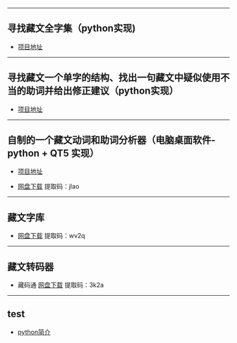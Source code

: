 
---  

## 寻找藏文全字集（python实现)

* [项目地址](https://github.com/puntsokCN/print_tibetian)  

---  

## 寻找藏文一个单字的结构、找出一句藏文中疑似使用不当的助词并给出修正建议（python实现）  

* [项目地址](https://github.com/puntsokCN/tibetan_analysis)  

---    

## 自制的一个藏文动词和助词分析器（电脑桌面软件-python + QT5 实现）

* [项目地址](https://github.com/puntsokCN/tibetian_analysis_programe)  


* [网盘下载](https://pan.baidu.com/s/1x-OXkKf4D18o_Qr-9f2Tcg)    提取码：jlao  

---  

## 藏文字库  


* [网盘下载](https://pan.baidu.com/s/11lFjbyG72-fHXLDfl5lmFA)     提取码：wv2q  

---  

## 藏文转码器  


* 藏码通
  [网盘下载](https://pan.baidu.com/s/1cZ08l2eKgbLpo1uKHUJudw)     提取码：3k2a  
  
---  

## test  

* [python简介](https://nbviewer.jupyter.org/github/puntsokCN/puntsokCN.github.io/blob/master/1.ipynb)


